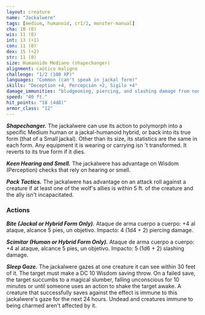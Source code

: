 ```yaml
---
layout: creature
name: "Jackalwere"
tags: [medium, humanoid, cr1/2, monster-manual]
cha: 10 (0)
wis: 11 (0)
int: 13 (+1)
con: 11 (0)
dex: 15 (+2)
str: 11 (0)
size: Humanoide Mediano (shapechanger)
alignment: caótico maligno
challenge: "1/2 (100 XP)"
languages: "Common (can't speak in jackal form)"
skills: "Deception +4, Percepción +2, Sigilo +4"
damage_immunities: "bludgeoning, piercing, and slashing damage from nonmagical weapons that aren't silvered"
speed: "40 ft."
hit_points: "18 (4d8)"
armor_class: "12"
---
```


***Shapechanger.*** The jackalwere can use its action to polymorph into a specific Medium human or a jackal-humanoid hybrid, or back into its true form (that of a Small jackal). Other than its size, its statistics are the same in each form. Any equipment it is wearing or carrying isn 't transformed. It reverts to its true form if it dies.

***Keen Hearing and Smell.*** The jackalwere has advantage on Wisdom (Perception) checks that rely on hearing or smell.

***Pack Tactics.*** The jackalwere has advantage on an attack roll against a creature if at least one of the wolf's allies is within 5 ft. of the creature and the ally isn't incapacitated.

### Actions

***Bite (Jackal or Hybrid Form Only).*** Ataque de arma cuerpo a cuerpo: +4 al ataque, alcance 5 pies, un objetivo. Impacto: 4 (1d4 + 2) piercing damage.

***Scimitar (Human or Hybrid Form Only).*** Ataque de arma cuerpo a cuerpo: +4 al ataque, alcance 5 pies, un objetivo. Impacto: 5 (1d6 + 2) slashing damage.

***Sleep Gaze.*** The jackalwere gazes at one creature it can see within 30 feet of it. The target must make a DC 10 Wisdom saving throw. On a failed save, the target succumbs to a magical slumber, falling unconscious for 10 minutes or until someone uses an action to shake the target awake. A creature that successfully saves against the effect is immune to this jackalwere's gaze for the next 24 hours. Undead and creatures immune to being charmed aren't affected by it.